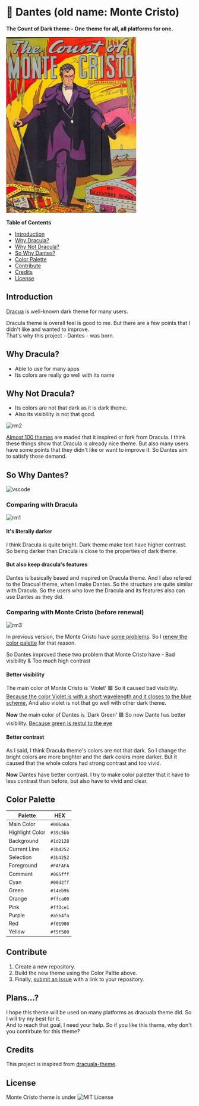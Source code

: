 # 🎩 Dantes (old name: Monte Cristo)

**The Count of Dark theme - One theme for all, all platforms for one.**

![The Count of Monte Cristo](https://github.com/dantestheme/dantes-theme/blob/master/Count%20in%20the%20README.jpg)

**Table of Contents**

- [Introduction](#introduction)
- [Why Dracula?](#why-dracula?)
- [Why Not Dracula?](#why-not-dracula?)
- [So Why Dantes?](#so-why-dantes?)
- [Color Palette](#color-palette)
- [Contribute](#contribute)
- [Credits](#credits)
- [License](#license)

## Introduction

[Dracua](https://draculatheme.com/) is well-known dark theme for many users.

Dracula theme is overall feel is good to me. But there are a few points that I didn't like and wanted to improve.  
That's why this project - Dantes - was born.

## Why Dracula?

- Able to use for many apps
- Its colors are really go well with its name

## Why Not Dracula?

- Its colors are not that dark as it is dark theme.
- Also its visibility is not that good.

![rm2](https://user-images.githubusercontent.com/87603390/146216585-af32f64d-3ba2-4606-8c96-73925fdb9631.png)

[Almost 100 themes](https://marketplace.visualstudio.com/search?term=dracula&target=VSCode&category=Themes&sortBy=Relevance) are maded that it inspired or fork from Dracula. I think these things show that Dracula is already nice theme. But also many users have some points that they didn't like or want to improve it. So Dantes aim to satisfy those demand.

## So Why Dantes?

![vscode](https://user-images.githubusercontent.com/87603390/146216846-d20f21eb-6445-4d50-be83-fd2940b26da1.png)

### Comparing with Dracula

![rm1](https://user-images.githubusercontent.com/87603390/146216299-043d8b6f-f8df-43b3-bb44-3040e01978ee.png)

#### It's literally darker

I think Dracula is quite bright. Dark theme make text have higher contrast. So being darker than Dracula is close to the properties of dark theme.

#### But also keep dracula's features

Dantes is basically based and inspired on Dracula theme. And I also refered to the Dracual theme, when I make Dantes. So the structure are quite similar with Dracula. So the users who love the Dracula and its features also can use Dantes as they did.

### Comparing with Monte Cristo (before renewal)

![rm3](https://user-images.githubusercontent.com/87603390/146216461-a261d85f-9b30-4ffa-9a99-91abb0a64378.png)

In previous version, the Monte Cristo have [some problems](https://github.com/dantestheme/dantes-theme/issues/1). So I [renew the color palette](https://github.com/dantestheme/dantes-theme/issues/2) for that reason.

So Dantes improved these two problem that Monte Cristo have - Bad visibility & Too much high contrast

#### Better visibility

The main color of Monte Cristo is 'Violet' 🟪 So it caused bad visibility. [Because the color Violet is with a short wavelength and it closes to the blue scheme.](https://en.wikipedia.org/wiki/Violet_(color)) And also violet is not that go well with other dark theme.

**Now** the main color of Dantes is 'Dark Green' 🟩 So now Dante has better visibility. [Because green is restul to the eye](https://en.wikipedia.org/wiki/Green#Color_vision_and_colorimetry)

#### Better contrast

As I said, I think Dracula theme's colors are not that dark. So I change the bright colors are more brighter and the dark colors more darker. But it caused that the whole colors had strong contrast and too vivid.

**Now** Dantes have better contrast. I try to make color paletter that it have to less contrast than before, but also have to vivid and clear.

## Color Palette

|Palette|HEX|
|---|---|
|Main Color|`#006a6a`|
|Highlight Color|`#39c5bb`|
|Background |`#1d2128`|
|Current Line |`#3b4252`|
|Selection |`#3b4252`|
|Foreground |`#FAFAFA`|
|Comment |`#005fff`|
|Cyan |`#00d2ff`|
|Green |`#14eb96`|
|Orange|`#ffca00`|
|Pink |`#ff3ce1`|
|Purple |`#a564fa`|
|Red |`#f01900`|
|Yellow|`#f5f500`|

## Contribute

1. Create a new repository.
2. Build the new theme using the Color Paltte above.
3. Finally, [submit an issue](https://github.com/dantestheme/dantes-theme/issues/new?assignees=&labels=New-theme-submit&template=new-theme-submit.md&title=) with a link to your repository.  

## Plans...?
 
I hope this theme will be used on many platforms as dracuala theme did. So I will try my best for it.  
And to reach that goal, I need your help. So if you like this theme, why don't you contirbute for this theme?

 ## Credits

This project is inspired from [dracuala-theme](https://github.com/dracula/dracula-theme).

## License

Monte Cristo theme is under ![MIT License](https://github.com/dantestheme/dantes-theme/blob/master/LICENSE)
